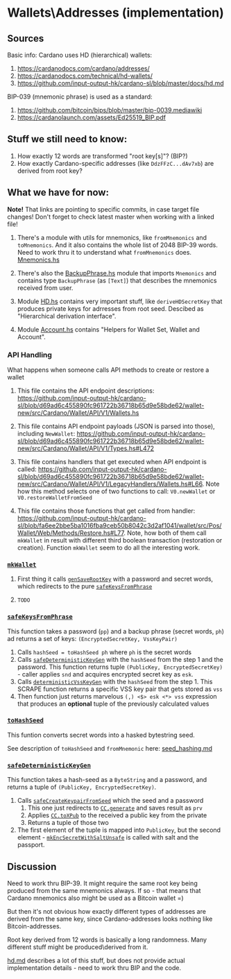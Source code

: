 # Wallets\Addresses (implementation)

## Sources
Basic info: Cardano uses HD (hierarchical) wallets:
1. https://cardanodocs.com/cardano/addresses/
2. https://cardanodocs.com/technical/hd-wallets/
3. https://github.com/input-output-hk/cardano-sl/blob/master/docs/hd.md

BIP-039 (mnemonic phrase) is used as a standard:
1. https://github.com/bitcoin/bips/blob/master/bip-0039.mediawiki
2. https://cardanolaunch.com/assets/Ed25519_BIP.pdf

## Stuff we still need to know:
1. How exactly 12 words are transformed "root key[s]"? (BIP?)
2. How exactly Cardano-specific addresses (like `DdzFFzC...dAv7xb`) are derived from root key?

## What we have for now:

**Note!** That links are pointing to specific commits, in case target file changes!
Don't forget to check latest master when working with a linked file!

1. There's a module with utils for mnemonics, like `fromMnemonics` and `toMnemonics`.
And it also contains the whole list of 2048 BIP-39 words. Need to work thru it to understand what `fromMnemonics` does.
[Mnemonics.hs](https://github.com/input-output-hk/cardano-sl/blob/89c3266a0a3af0b5071d5aa162dfbec8e3204086/wallet/src/Pos/Util/Mnemonics.hs)

2. There's also the [BackupPhrase.hs](https://github.com/input-output-hk/cardano-sl/blob/89c3266a0a3af0b5071d5aa162dfbec8e3204086/wallet/src/Pos/Util/BackupPhrase.hs)
module that imports `Mnemonics` and contains type `BackupPhrase` (as `[Text]`) that describes the mnemonics received from user.

3. Module [HD.hs](https://github.com/input-output-hk/cardano-sl/blob/f5b8073b92b8219ae5fbb038c0ceb4a19502a86b/crypto/Pos/Crypto/HD.hs)
contains very important stuff, like `deriveHDSecretKey` that produces private keys for adrresses from root seed.
Descibed as "Hierarchical derivation interface".

4. Module [Account.hs](https://github.com/input-output-hk/cardano-sl/blob/5af8f0a116069359e6cd4a1b1636394a032f7503/wallet/src/Pos/Wallet/Web/Account.hs)
contains "Helpers for Wallet Set, Wallet and Account".

### API Handling
What happens when someone calls API methods to create or restore a wallet

1. This file contains the API endpoint descriptions: https://github.com/input-output-hk/cardano-sl/blob/d69ad6c455890fc961722b36718b65d9e58bde62/wallet-new/src/Cardano/Wallet/API/V1/Wallets.hs

2. This file contains API endpoint payloads (JSON is parsed into those), including `NewWallet`: https://github.com/input-output-hk/cardano-sl/blob/d69ad6c455890fc961722b36718b65d9e58bde62/wallet-new/src/Cardano/Wallet/API/V1/Types.hs#L472

3. This file contains handlers that get executed when API endpoint is called: https://github.com/input-output-hk/cardano-sl/blob/d69ad6c455890fc961722b36718b65d9e58bde62/wallet-new/src/Cardano/Wallet/API/V1/LegacyHandlers/Wallets.hs#L66. Note how this method selects one of two functions to call: `V0.newWallet` or `V0.restoreWalletFromSeed`

4. This file contains those functions that get called from handler: https://github.com/input-output-hk/cardano-sl/blob/fa6ee2bbe5ba1016fba9ceb50b8042c3d2af1041/wallet/src/Pos/Wallet/Web/Methods/Restore.hs#L77. Note, how both of them call `mkWallet` in result with different third boolean transaction (restoration or creation). Function `mkWallet` seem to do all the interesting work.

### [`mkWallet`](https://github.com/input-output-hk/cardano-sl/blob/fa6ee2bbe5ba1016fba9ceb50b8042c3d2af1041/wallet/src/Pos/Wallet/Web/Methods/Restore.hs#L58)

1. First thing it calls [`genSaveRootKey`](https://github.com/input-output-hk/cardano-sl/blob/8d25c2ad3ca2354af8f8c43a2972d1b9a31bf440/wallet/src/Pos/Wallet/Web/Account.hs#L95) with a password and secret words, which redirects to the pure [`safeKeysFromPhrase`](https://github.com/input-output-hk/cardano-sl/blob/89c3266a0a3af0b5071d5aa162dfbec8e3204086/wallet/src/Pos/Util/BackupPhrase.hs#L76)

2. `TODO`

### [`safeKeysFromPhrase`](https://github.com/input-output-hk/cardano-sl/blob/89c3266a0a3af0b5071d5aa162dfbec8e3204086/wallet/src/Pos/Util/BackupPhrase.hs#L76)
This function takes a password (`pp`) and a backup phrase (secret words, `ph`) ad returns a set of keys: `(EncryptedSecretKey, VssKeyPair)`

1. Calls `hashSeed = toHashSeed ph` where `ph` is the secret words
2. Calls [`safeDeterministicKeyGen`](https://github.com/input-output-hk/cardano-sl/blob/05bea127ac698bd8737d88c69e51de02ae3c2c17/crypto/Pos/Crypto/Signing/Safe.hs#L84) with the `hashSeed` from the step 1 and the password. This function returns tuple `(PublicKey, EncryptedSecretKey)` - caller applies `snd` and acquires encrypted secret key as `esk`.
3. Calls [`deterministicVssKeyGen`](https://github.com/input-output-hk/cardano-sl/blob/8d25c2ad3ca2354af8f8c43a2972d1b9a31bf440/crypto/Pos/Crypto/SecretSharing.hs#L88) with the `hashSeed` from the step 1. This SCRAPE function returns a specific VSS key pair that gets stored as `vss`
4. Then function just returns marvelous `(,) <$> esk <*> vss` expression that produces an **optional** tuple of the previously calculated values


### [`toHashSeed`](https://github.com/input-output-hk/cardano-sl/blob/89c3266a0a3af0b5071d5aa162dfbec8e3204086/wallet/src/Pos/Util/BackupPhrase.hs#L65)
This funtion converts secret words into a hasked bytestring seed.

See description of `toHashSeed` and `fromMnemonic` here: [seed_hashing.md](seed_hashing.md)

### [`safeDeterministicKeyGen`](https://github.com/input-output-hk/cardano-sl/blob/05bea127ac698bd8737d88c69e51de02ae3c2c17/crypto/Pos/Crypto/Signing/Safe.hs#L84)
This function takes a hash-seed as a `ByteString` and a password, and returns a tuple of `(PublicKey, EncryptedSecretKey)`.

1. Calls [`safeCreateKeypairFromSeed`](https://github.com/input-output-hk/cardano-sl/blob/05bea127ac698bd8737d88c69e51de02ae3c2c17/crypto/Pos/Crypto/Signing/Safe.hs#L66) which the seed and a password
    1. This one just redirects to [`CC.generate`](https://github.com/input-output-hk/cardano-crypto/blob/480839f6ebeec5fd45ffeccc9eeef27df315fae6/src/Cardano/Crypto/Wallet.hs#L89) and saves result as `prv`
    2. Applies [`CC.toXPub`](https://github.com/input-output-hk/cardano-crypto/blob/480839f6ebeec5fd45ffeccc9eeef27df315fae6/src/Cardano/Crypto/Wallet.hs#L143) to the received a public key from the private
    3. Returns a tuple of those two
2. The first element of the tuple is mapped into `PublicKey`, but the second element - [`mkEncSecretWithSaltUnsafe`](https://github.com/input-output-hk/cardano-sl/blob/8d25c2ad3ca2354af8f8c43a2972d1b9a31bf440/crypto/Pos/Crypto/Signing/Types/Safe.hs#L83) is called with salt and the passport.

## Discussion

Need to work thru BIP-39. It might require the same root key being produced from the same mnemonics always.
If so - that means that Cardano mnemonics also might be used as a Bitcoin wallet =)

But then it's not obvious how exactly different types of addresses are derived from the same key,
since Cardano-addresses looks nothing like Bitcoin-addresses.

Root key derived from 12 words is basically a long randomness. Many different stuff might be produced\derived from it.

[hd.md](https://github.com/input-output-hk/cardano-sl/blob/master/docs/hd.md) describes a lot of this stuff,
but does not provide actual implementation details - need to work thru BIP and the code.
